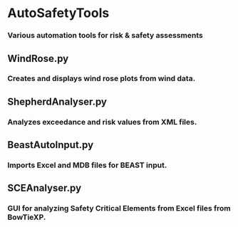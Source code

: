 # AutoSafetyTools
### Various automation tools for risk & safety assessments

## WindRose.py
### Creates and displays wind rose plots from wind data.

## ShepherdAnalyser.py
### Analyzes exceedance and risk values from XML files.

## BeastAutoInput.py
### Imports Excel and MDB files for BEAST input.

## SCEAnalyser.py
### GUI for analyzing Safety Critical Elements from Excel files from BowTieXP.
